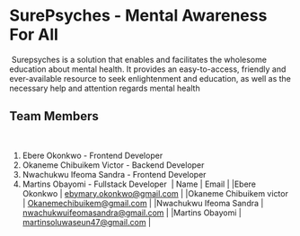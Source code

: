 # SurePsyches - Mental Awareness For All
​
Surepsyches is a solution that enables and facilitates the wholesome education about mental health. It provides an easy-to-access, friendly and ever-available resource to seek enlightenment and education, as well as the necessary help and attention regards mental health
​
## Team Members
​
1. Ebere Okonkwo - Frontend Developer
1. Okaneme Chibuikem Victor - Backend Developer
1. Nwachukwu Ifeoma Sandra - Frontend Developer
1. Martins Obayomi - Fullstack Developer
​
| Name                      | Email                             |
|Ebere Okonkwo              | ebymary.okonkwo@gmail.com         |
|Okaneme Chibuikem victor   | Okanemechibuikem@gmail.com        |
|Nwachukwu Ifeoma Sandra    | nwachukwuifeomasandra@gmail.com   |
|Martins Obayomi            | martinsoluwaseun47@gmail.com      |
